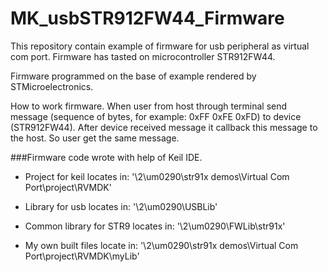 # MK_usbSTR912FW44_Firmware
This repository contain example of firmware for usb peripheral as virtual com port.
Firmware has tasted on microcontroller STR912FW44. 

Firmware programmed on the base of example rendered by STMicroelectronics.

How to work firmware. 
When user from host through terminal send message (sequence of bytes,
for example: 0xFF 0xFE 0xFD) to device (STR912FW44). After device received message it callback this message
to the host. So user get the same message.




###Firmware code wrote with help of Keil IDE. 

 - Project for keil locates in:        '\2\um0290\str91x demos\Virtual Com Port\project\RVMDK'

 - Library for usb locates in:         '\2\um0290\USBLib'

 - Common library for STR9 locates in: '\2\um0290\FWLib\str91x'

 - My own built files locate in:       '\2\um0290\str91x demos\Virtual Com Port\project\RVMDK\myLib'
